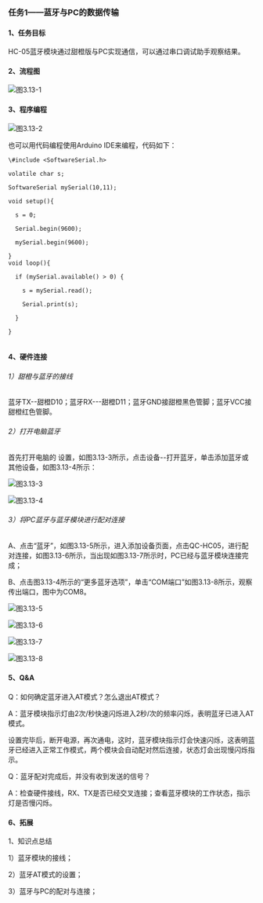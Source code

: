 ### 任务1——蓝牙与PC的数据传输

#### 1、任务目标

HC-05蓝牙模块通过甜橙版与PC实现通信，可以通过串口调试助手观察结果。

#### 2、流程图

![图3.13-1](/assets/image357.jpg)

#### 3、程序编程

![图3.13-2](/assets/image359.jpg)


也可以用代码编程使用Arduino IDE来编程，代码如下：

```
\#include <SoftwareSerial.h>

volatile char s;

SoftwareSerial mySerial(10,11);

void setup(){

  s = 0;

  Serial.begin(9600);

  mySerial.begin(9600);

}
void loop(){

  if (mySerial.available() > 0) {

​    s = mySerial.read();

​    Serial.print(s);

  }

}


```


#### 4、硬件连接

###### 1）甜橙与蓝牙的接线

蓝牙TX--甜橙D10；蓝牙RX---甜橙D11；蓝牙GND接甜橙黑色管脚；蓝牙VCC接甜橙红色管脚。

###### 2）打开电脑蓝牙

首先打开电脑的 设置，如图3.13-3所示，点击设备--打开蓝牙，单击添加蓝牙或其他设备，如图3.13-4所示：

![图3.13-3](/assets/image361.jpg)

![图3.13-4](/assets/image363.jpg)
###### 3）将PC蓝牙与蓝牙模块进行配对连接

A、点击“蓝牙”，如图3.13-5所示，进入添加设备页面，点击QC-HC05，进行配对连接，如图3.13-6所示，当出现如图3.13-7所示时，PC已经与蓝牙模块连接完成；

B、点击图3.13-4所示的“更多蓝牙选项”，单击“COM端口”如图3.13-8所示，观察传出端口，图中为COM8。

![图3.13-5](/assets/image365.jpg)

![图3.13-6](/assets/image367.jpg)

![图3.13-7](/assets/image369.jpg)

![图3.13-8](/assets/image371.jpg)



#### 5、Q&A

Q：如何确定蓝牙进入AT模式？怎么退出AT模式？

A：蓝牙模块指示灯由2次/秒快速闪烁进入2秒/次的频率闪烁，表明蓝牙已进入AT模式。

设置完毕后，断开电源，再次通电，这时，蓝牙模块指示灯会快速闪烁，这表明蓝牙已经进入正常工作模式，两个模块会自动配对然后连接，状态灯会出现慢闪烁指示。

Q：蓝牙配对完成后，并没有收到发送的信号？

A：检查硬件接线，RX、TX是否已经交叉连接；查看蓝牙模块的工作状态，指示灯是否慢闪烁。

#### 6、拓展

1、知识点总结

1）蓝牙模块的接线；

2）蓝牙AT模式的设置；

3）蓝牙与PC的配对与连接；